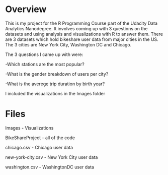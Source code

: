 Overview
================================

This is my project for the R Programming Course part of the Udacity Data Analytics Nanodegree. It involves coming up with 3 questions on the datasets and using analysis and visualizations with R to answer them. There are 3 datasets which hold bikeshare user data from major cities in the US. The 3 cities are New York City, Washington DC and Chicago.

The 3 questions I came up with were:

-Which stations are the most popular?

-What is the gender breakdown of users per city?

-What is the averege trip duration by birth year?

I included the visualizations in the Images folder

Files
================================

Images - Visualizations

BikeShareProject - all of the code

chicago.csv - Chicago user data

new-york-city.csv - New York City user data

washington.csv - WashingtonDC user data
